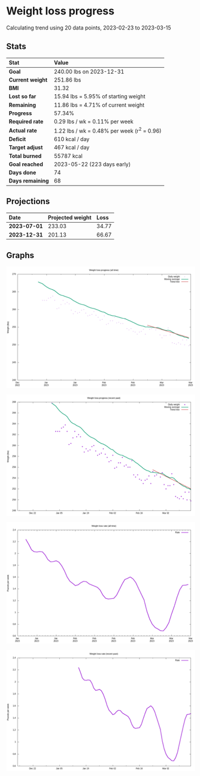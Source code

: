 # Weight loss progress

Calculating trend using 20 data points, 2023-02-23 to 2023-03-15

## Stats

Stat|Value
:-|:-
**Goal**|240.00 lbs on 2023-12-31
**Current weight**|251.86 lbs
**BMI**|31.32
**Lost so far**|15.94 lbs =  5.95% of starting weight
**Remaining**|11.86 lbs =  4.71% of current  weight
**Progress**|57.34%
**Required rate**|0.29 lbs / wk = 0.11% per week
**Actual rate**|1.22 lbs / wk = 0.48% per week  (r<sup>2</sup> = 0.96)
**Deficit**|610 kcal / day
**Target adjust**|467 kcal / day
**Total burned**|55787 kcal
**Goal reached**|2023-05-22 (223 days early)
**Days done**|74
**Days remaining**|68

## Projections

Date|Projected weight|Loss
:-|:-|:-
**2023-07-01**|233.03|34.77
**2023-12-31**|201.13|66.67

## Graphs

![](weight-graph-alltime.png)

![](weight-graph-recent.png)

![](rate-graph-alltime.png)

![](rate-graph-recent.png)
